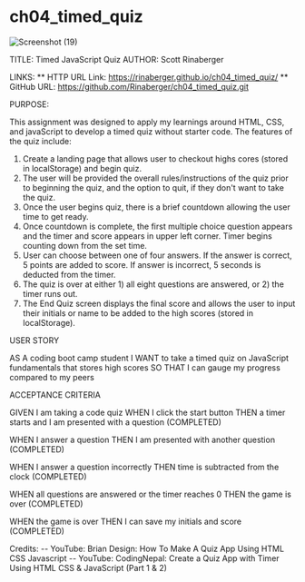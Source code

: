 # ch04_timed_quiz

![Screenshot (19)](https://user-images.githubusercontent.com/108424256/184041106-733301ea-6622-46d0-819d-dfdb3399f664.png)

TITLE: Timed JavaScript Quiz
AUTHOR: Scott Rinaberger

LINKS:
    ** HTTP URL Link: https://rinaberger.github.io/ch04_timed_quiz/
    ** GitHub URL: https://github.com/Rinaberger/ch04_timed_quiz.git
    
PURPOSE: 

This assignment was designed to apply my learnings around HTML, CSS, and javaScript to develop a timed quiz without starter code. The features
of the quiz include:

1) Create a landing page that allows user to checkout highs cores (stored in localStorage) and begin quiz.
2) The user will be provided the overall rules/instructions of the quiz prior to beginning the quiz, and the option to quit, if they don't want to take the quiz.
3) Once the user begins quiz, there is a brief countdown allowing the user time to get ready.
4) Once countdown is complete, the first multiple choice question appears and the timer and score appears in upper left corner. Timer begins counting down from the set time.
5) User can choose between one of four answers. If the answer is correct, 5 points are added to score. If answer is incorrect, 5 seconds is deducted from the timer.
6) The quiz is over at either 1) all eight questions are answered, or 2) the timer runs out. 
7) The End Quiz screen displays the final score and allows the user to input their initials or name to be added to the high scores (stored in localStorage).


USER STORY

AS A coding boot camp student
I WANT to take a timed quiz on JavaScript fundamentals that stores high scores
SO THAT I can gauge my progress compared to my peers


ACCEPTANCE CRITERIA

GIVEN I am taking a code quiz
WHEN I click the start button
THEN a timer starts and I am presented with a question (COMPLETED)

WHEN I answer a question
THEN I am presented with another question (COMPLETED)

WHEN I answer a question incorrectly
THEN time is subtracted from the clock (COMPLETED)

WHEN all questions are answered or the timer reaches 0
THEN the game is over (COMPLETED)

WHEN the game is over
THEN I can save my initials and score (COMPLETED)


Credits:
  -- YouTube: Brian Design: How To Make A Quiz App Using HTML CSS Javascript
  -- YouTube: CodingNepal: Create a Quiz App with Timer Using HTML CSS & JavaScript (Part 1 & 2)